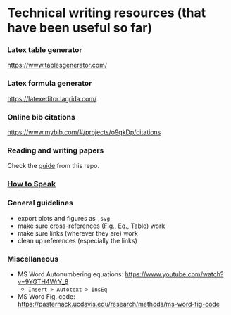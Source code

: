 # Technical writing resources (that have been useful so far)

### Latex table generator

https://www.tablesgenerator.com/

### Latex formula generator

https://latexeditor.lagrida.com/

### Online bib citations

https://www.mybib.com/#/projects/o9qkDp/citations

### Reading and writing papers

Check the [guide](Paper.md) from this repo.


### [How to Speak](./How_to_Speak.md)

### General guidelines

- export plots and figures as `.svg`
- make sure cross-references (Fig., Eq., Table) work
- make sure links (wherever they are) work
- clean up references (especially the links)

### Miscellaneous

- MS Word Autonumbering equations: https://www.youtube.com/watch?v=9YGTH4WrY_8
  - `Insert > Autotext > InsEq`
- MS Word Fig. code: https://pasternack.ucdavis.edu/research/methods/ms-word-fig-code